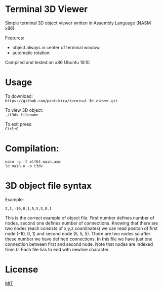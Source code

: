 # Terminal 3D Viewer
Simple terminal 3D object viewer written in Assembly Language (NASM x86).

Features:
* object always in center of terminal window
* automatic rotation 

Compiled and tested on x86 Ubuntu 19.10

# Usage
To download:  
`https://github.com/piotrkira/terminal-3d-viewer.git`  

To view 3D object:  
`./t3dv filename`  

To exit press:  
`Ctrl+C`

# Compilation:
```
nasm -g -f elf64 main.asm
ld main.o -o t3dv
```

# 3D object file syntax
Example:
```
2,1,-10,0,1,5,5,5,0,1

```
This is the correct example of object file.
First number defines number of nodes, second one defines number of connections. Knowing that there are two nodes (each consists of x,y,z coordinates) we can read positon of first node (-10, 0, 1) and second node (5, 5, 5). There are two nodes so after these number we have defined connections. In this file we have just one connection between first and second node. Note that nodes are indexed from 0. Each file has to end with newline character.

# License
[MIT](https://github.com/piotrkira/terminal-3d-viewer/blob/master/LICENSE)
